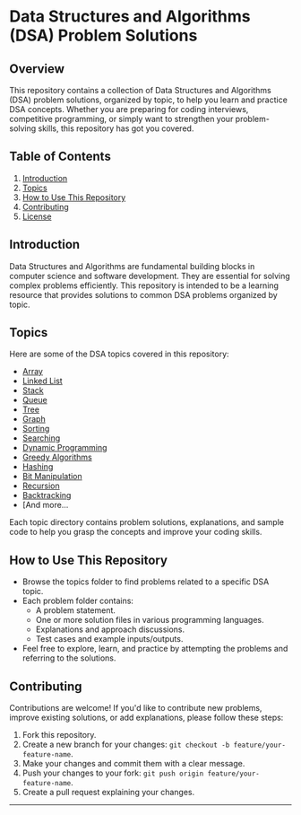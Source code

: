 # Data Structures and Algorithms (DSA) Problem Solutions

## Overview

This repository contains a collection of Data Structures and Algorithms (DSA) problem solutions, organized by topic, to help you learn and practice DSA concepts. Whether you are preparing for coding interviews, competitive programming, or simply want to strengthen your problem-solving skills, this repository has got you covered.

## Table of Contents

1. [Introduction](#introduction)
2. [Topics](#topics)
3. [How to Use This Repository](#how-to-use-this-repository)
4. [Contributing](#contributing)
5. [License](#license)

## Introduction

Data Structures and Algorithms are fundamental building blocks in computer science and software development. They are essential for solving complex problems efficiently. This repository is intended to be a learning resource that provides solutions to common DSA problems organized by topic.

## Topics

Here are some of the DSA topics covered in this repository:

- [Array](/array)
- [Linked List](/linked-list)
- [Stack](/stack)
- [Queue](/queue)
- [Tree](/tree)
- [Graph](/graph)
- [Sorting](/sorting)
- [Searching](/searching)
- [Dynamic Programming](/dynamic-programming)
- [Greedy Algorithms](/greedy-algorithms)
- [Hashing](/hashing)
- [Bit Manipulation](/bit-manipulation)
- [Recursion](/recursion)
- [Backtracking](/backtracking)
- [And more...

Each topic directory contains problem solutions, explanations, and sample code to help you grasp the concepts and improve your coding skills.

## How to Use This Repository

- Browse the topics folder to find problems related to a specific DSA topic.
- Each problem folder contains:
  - A problem statement.
  - One or more solution files in various programming languages.
  - Explanations and approach discussions.
  - Test cases and example inputs/outputs.
- Feel free to explore, learn, and practice by attempting the problems and referring to the solutions.

## Contributing

Contributions are welcome! If you'd like to contribute new problems, improve existing solutions, or add explanations, please follow these steps:

1. Fork this repository.
2. Create a new branch for your changes: `git checkout -b feature/your-feature-name`.
3. Make your changes and commit them with a clear message.
4. Push your changes to your fork: `git push origin feature/your-feature-name`.
5. Create a pull request explaining your changes.

---
